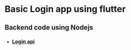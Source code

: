 # Basic Login app using flutter

## Backend code using Nodejs

- ### [Login api](https://github.com/gokul-a-krishnan/Loginapi.git)
